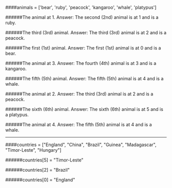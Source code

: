 ####animals = ['bear', 'ruby', 'peacock', 'kangaroo', 'whale', 'platypus']

######The animal at 1.
Answer: The second (2nd) animal is at 1 and is a ruby.

######The third (3rd) animal.
Answer: The third (3rd) animal is at 2 and is a peacock.

######The first (1st) animal.
Answer: The first (1st) animal is at 0 and is a bear.

######The animal at 3.
Answer: The fourth (4th) animal is at 3 and is a kangaroo.

######The fifth (5th) animal.
Answer: The fifth (5th) animal is at 4 and is a whale.

######The animal at 2.
Answer: The third (3rd) animal is at 2 and is a peacock.

######The sixth (6th) animal.
Answer: The sixth (6th) animal is at 5 and is a platypus.

######The animal at 4.
Answer: The fifth (5th) animal is at 4 and is a whale.

------------------------------------------------------

####countries = ["England", "China", "Brazil", "Guinea", "Madagascar", "Timor-Leste", "Hungary"]

######countries[5] = "Timor-Leste"

######countries[2] = "Brazil"

######countries[0] = "England"